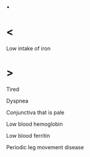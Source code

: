 # .

# <

Low intake of iron

# >

Tired

Dyspnea

Conjunctiva that is pale

Low blood hemoglobin

Low blood ferritin

Periodic leg movement disease
